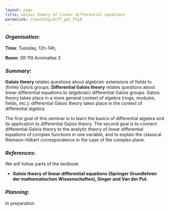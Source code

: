 ```yaml
---
layout: page
title: Galois theory of linear differential equations
permalink: /teaching/diff_gal_FS18
---
```


### _Organisation:_

**Time**: Tuesday, 12h-14h,

**Room**: SR 119 Arnimallee 3

### _Summary:_
**Galois theory** relates questions about algebraic extensions of fields to (finite) Galois groups. **Differential Galois theory** relates questions about linear differential equations to (algebraic) differential Galois groups. Galois theory takes place in a more general context of algebra (rings, modules, fields, etc.); differential Galois theory takes place in the context of differential algebra. 

The first goal of this seminar is to learn the basics of differential algebra and its application to differential Galois theory. The second goal is to connect differential Galois theory to the analytic theory of linear differential equations of complex functions in one variable, and to explain the classical Riemann-Hilbert correspondence in the case of the complex plane. 

### _References_:

We will follow parts of the textbook 

- **Galois theory of linear differential equations (Springer Grundlehren der mathematischen Wissenschaften), Singer and Van der Put.**

### _Planning_:

In preparation

